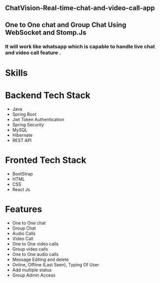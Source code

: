 ## ChatVision-Real-time-chat-and-video-call-app          
## One to One chat and Group Chat Using WebSocket and Stomp.Js  
### It will work like whatsapp which is capable to handle live chat and video call feature .
# Skills                         
# Backend Tech Stack
- Java
- Spring Boot
- Jwt Token Authentication
- Spring Security
- MySQL                   
- Hibernate
- REST API

# Fronted Tech Stack 
- BootStrap
- HTML
- CSS
- React Js

# Features
- One to One chat
- Group Chat
- Audio Calls 
- Video Call
- One to One video calls
- Group video calls
- One to One audio calls
- Message Editing and delete
- Online, Offline (Last Seen), Typing Of User 
- Add multiple status   
- Group Admin Access              
                             
  
